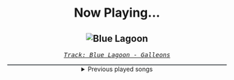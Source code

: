 <div align="center"> 
<h1>Now Playing...</h1>

![Blue Lagoon](https://i.scdn.co/image/ab67616d00001e02159fad104beba5f2b8438fec)
--
_<samp><a href="https://open.spotify.com/track/6QSkdoKUzFKv4UPboQkncp">Track: Blue Lagoon - Galleons</a></samp>_

<div style="border: 1px #4B5054 solid"></div>
<details>
  <summary>
    Previous played songs
  </summary>
  <table>
    <thead>
      <tr>
        <th>
          Artist
        </th>
        <th>
          Song
        </th>
        <th>
          Link
        </th>
      </tr>
    </thead>
    <tbody>
      <tr><td>Galleons</td><td>Blue Lagoon</td><td><a href="https://open.spotify.com/track/6QSkdoKUzFKv4UPboQkncp">https://open.spotify.com/track/6QSkdoKUzFKv4UPboQkncp</a></td></tr><tr><td>Galleons</td><td>Cashmere</td><td><a href="https://open.spotify.com/track/5rpXZCZXYvFMhWkzRYIP6V">https://open.spotify.com/track/5rpXZCZXYvFMhWkzRYIP6V</a></td></tr><tr><td>Bloom</td><td>Siren Song</td><td><a href="https://open.spotify.com/track/5IpYMjgcy0y8Y31t55Ykxw">https://open.spotify.com/track/5IpYMjgcy0y8Y31t55Ykxw</a></td></tr><tr><td>Harper</td><td>I Hope You Choke</td><td><a href="https://open.spotify.com/track/5tzQBDvosYbVemX5GLFkmB">https://open.spotify.com/track/5tzQBDvosYbVemX5GLFkmB</a></td></tr><tr><td>Harper</td><td>I Hope You Choke</td><td><a href="https://open.spotify.com/track/5tzQBDvosYbVemX5GLFkmB">https://open.spotify.com/track/5tzQBDvosYbVemX5GLFkmB</a></td></tr><tr><td>Imminence</td><td>Continuum</td><td><a href="https://open.spotify.com/track/4jC2qRTDoysT58AggsOij4">https://open.spotify.com/track/4jC2qRTDoysT58AggsOij4</a></td></tr><tr><td>Lø Spirit</td><td>Breathe</td><td><a href="https://open.spotify.com/track/2FHiAcfTk66Zy6gxCqqh1m">https://open.spotify.com/track/2FHiAcfTk66Zy6gxCqqh1m</a></td></tr><tr><td>Phix</td><td>WAR</td><td><a href="https://open.spotify.com/track/1zdJbn7IDAJEyCINj7zraX">https://open.spotify.com/track/1zdJbn7IDAJEyCINj7zraX</a></td></tr><tr><td>Ryan Jesse</td><td>Outrunning. (Reimagined)</td><td><a href="https://open.spotify.com/track/34RRVuhznspVP7z8DX86VM">https://open.spotify.com/track/34RRVuhznspVP7z8DX86VM</a></td></tr><tr><td>Polaris</td><td>Suave</td><td><a href="https://open.spotify.com/track/5zJV9ktvXWf86sEKUoHFkx">https://open.spotify.com/track/5zJV9ktvXWf86sEKUoHFkx</a></td></tr><tr><td>Our Last Night</td><td>greedy</td><td><a href="https://open.spotify.com/track/6ZlvKdQSeQuqOaJObnp56f">https://open.spotify.com/track/6ZlvKdQSeQuqOaJObnp56f</a></td></tr><tr><td>Halocene</td><td>Circus</td><td><a href="https://open.spotify.com/track/10zEC6SR6PaMV1SipJFZq8">https://open.spotify.com/track/10zEC6SR6PaMV1SipJFZq8</a></td></tr><tr><td>GANJAGANG</td><td>Trauma</td><td><a href="https://open.spotify.com/track/6Tx62Pf26rKvBgAFjJlrWQ">https://open.spotify.com/track/6Tx62Pf26rKvBgAFjJlrWQ</a></td></tr><tr><td>Galleons</td><td>You Who Swallowed a Falling Star</td><td><a href="https://open.spotify.com/track/5l67uf7lvonZeSlxJLCkgr">https://open.spotify.com/track/5l67uf7lvonZeSlxJLCkgr</a></td></tr><tr><td>Anbu Monastir</td><td>Mangekyou Sharingan</td><td><a href="https://open.spotify.com/track/0KCW9OpxDBXTKO7ht70eKX">https://open.spotify.com/track/0KCW9OpxDBXTKO7ht70eKX</a></td></tr><tr><td>Recode the Subliminal</td><td>The Death of Art</td><td><a href="https://open.spotify.com/track/4NzMqzlAyEPf51EOC1QmWa">https://open.spotify.com/track/4NzMqzlAyEPf51EOC1QmWa</a></td></tr><tr><td>Final Story</td><td>Untamable</td><td><a href="https://open.spotify.com/track/0VO2eITih5sMOlcrN4zDoP">https://open.spotify.com/track/0VO2eITih5sMOlcrN4zDoP</a></td></tr><tr><td>Wage War</td><td>Relapse</td><td><a href="https://open.spotify.com/track/6Qd7XC9csaFz3dogXXhrVM">https://open.spotify.com/track/6Qd7XC9csaFz3dogXXhrVM</a></td></tr><tr><td>The Plot In You</td><td>Forgotten</td><td><a href="https://open.spotify.com/track/0ZZCltcOacjI1kY4BnVDjt">https://open.spotify.com/track/0ZZCltcOacjI1kY4BnVDjt</a></td></tr><tr><td>LANDMVRKS</td><td>Suffocate</td><td><a href="https://open.spotify.com/track/3BzrV9GCvaCr4m7N2FvNvK">https://open.spotify.com/track/3BzrV9GCvaCr4m7N2FvNvK</a></td></tr>
    </tbody>
  </table>
</details>

</div>
